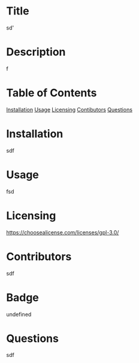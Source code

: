 # Title
sd'
# Description
f
# Table of Contents
[Installation](#installation)
[Usage](#usage)
[Licensing](#license)
[Contibutors](#contributors)
[Questions](#questions)
# Installation
sdf
# Usage
fsd
# Licensing
https://choosealicense.com/licenses/gpl-3.0/
# Contributors
sdf
# Badge
undefined
# Questions
sdf